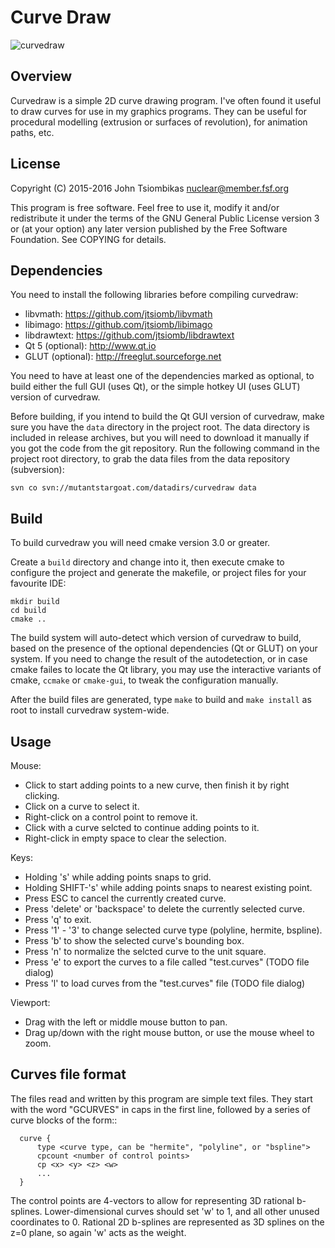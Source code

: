 Curve Draw
==========

![curvedraw](http://nuclear.mutantstargoat.com/sw/misc/curves-512.png)

Overview
--------
Curvedraw is a simple 2D curve drawing program. I've often found it useful to
draw curves for use in my graphics programs. They can be useful for procedural
modelling (extrusion or surfaces of revolution), for animation paths, etc.

License
-------
Copyright (C) 2015-2016  John Tsiombikas <nuclear@member.fsf.org>

This program is free software. Feel free to use it, modify it and/or
redistribute it under the terms of the GNU General Public License version 3 or
(at your option) any later version published by the Free Software Foundation.
See COPYING for details.

Dependencies
------------
You need to install the following libraries before compiling curvedraw:
 - libvmath: https://github.com/jtsiomb/libvmath
 - libimago: https://github.com/jtsiomb/libimago
 - libdrawtext: https://github.com/jtsiomb/libdrawtext
 - Qt 5 (optional): http://www.qt.io
 - GLUT (optional): http://freeglut.sourceforge.net

You need to have at least one of the dependencies marked as optional, to build
either the full GUI (uses Qt), or the simple hotkey UI (uses GLUT) version of
curvedraw.

Before building, if you intend to build the Qt GUI version of curvedraw, make
sure you have the `data` directory in the project root. The data directory is
included in release archives, but you will need to download it manually if you
got the code from the git repository.
Run the following command in the project root directory, to grab the data files
from the data repository (subversion):

`svn co svn://mutantstargoat.com/datadirs/curvedraw data`

Build
-----
To build curvedraw you will need cmake version 3.0 or greater.

Create a `build` directory and change into it, then execute cmake to configure
the project and generate the makefile, or project files for your favourite IDE:

```
mkdir build
cd build
cmake ..
```

The build system will auto-detect which version of curvedraw to build, based on
the presence of the optional dependencies (Qt or GLUT) on your system. If you
need to change the result of the autodetection, or in case cmake failes to
locate the Qt library, you may use the interactive variants of cmake, `ccmake`
or `cmake-gui`, to tweak the configuration manually.

After the build files are generated, type `make` to build and `make install` as
root to install curvedraw system-wide.

Usage
-----
Mouse:
 - Click to start adding points to a new curve, then finish it by right clicking.
 - Click on a curve to select it.
 - Right-click on a control point to remove it.
 - Click with a curve selcted to continue adding points to it.
 - Right-click in empty space to clear the selection.

Keys:
 - Holding 's' while adding points snaps to grid.
 - Holding SHIFT-'s' while adding points snaps to nearest existing point.
 - Press ESC to cancel the currently created curve.
 - Press 'delete' or 'backspace' to delete the currently selected curve.
 - Press 'q' to exit.
 - Press '1' - '3' to change selected curve type (polyline, hermite, bspline).
 - Press 'b' to show the selected curve's bounding box.
 - Press 'n' to normalize the selcted curve to the unit square.
 - Press 'e' to export the curves to a file called "test.curves" (TODO file dialog)
 - Press 'l' to load curves from the "test.curves" file (TODO file dialog)

Viewport:
 - Drag with the left or middle mouse button to pan.
 - Drag up/down with the right mouse button, or use the mouse wheel to zoom.

Curves file format
------------------
The files read and written by this program are simple text files. They start
with the word "GCURVES" in caps in the first line, followed by a series of curve
blocks of the form::

```
  curve {
      type <curve type, can be "hermite", "polyline", or "bspline">
      cpcount <number of control points>
      cp <x> <y> <z> <w>
      ...
  }
```

The control points are 4-vectors to allow for representing 3D rational
b-splines. Lower-dimensional curves should set 'w' to 1, and all other unused
coordinates to 0. Rational 2D b-splines are represented as 3D splines on the z=0
plane, so again 'w' acts as the weight.
